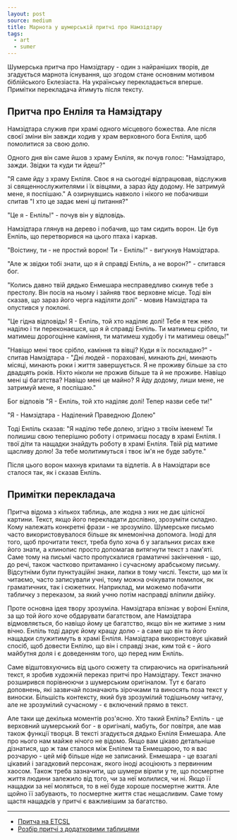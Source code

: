 ```yaml
---
layout: post
source: medium
title: Марнота у шумерській притчі про Намзідтару
tags:
  - art
  - sumer
---
```

Шумерська притча про Намзідтару - один з найраніших творів, де згадується марнота існування, що згодом стане основним мотивом біблійського Еклезіаста. 
На українську перекладається вперше. 
Примітки перекладача йтимуть після тексту.

## Притча про Енліля та Намзідтару

Намзідтара служив при храмі одного місцевого божества. Але після своєї зміни він завжди ходив у храм верховного бога Енліля, щоб помолитися за свою долю.

Одного дня він саме йшов з храму Енліля, як почув голос: "Намзідтаро, зажди. Звідки та куди ти йдеш?"

"Я саме йду з храму Енліля. Своє я на сьогодні відпрацював, відслужив зі священнослужителями і їх вівцями, а зараз йду додому. Не затримуй мене, я поспішаю." А озирнувшись навколо і нікого не побачивши спитав "І хто це задає мені ці питання?"

"Це я - Енліль!" - почув він у відповідь.

Намзідтара глянув на дерево і побачив, що там сидить ворон. Це був Енліль, що перетворився на цього птаха і каркав.

"Воістину, ти - не простий ворон! Ти - Енліль!" - вигукнув Намзідтара.

"Але ж звідки тобі знати, що я й справді Енліль, а не ворон?" - спитався бог. 

"Колись давно твій дядько Енмешара несправедливо скинув тебе з престолу. Він посів на ньому і зайняв твоє верховне місце. Тоді він сказав, що зараз його черга наділяти долі" - мовив Намзідтара та опустився у поклоні.

"Це гідна відповідь! Я - Енліль, той хто наділяє долі! Тебе я теж нею наділю і ти переконаєшся, що я й справді Енліль. Ти матимеш срібло, ти матимеш дорогоцінне каміння, ти матимеш худобу і ти матимеш овець!"

"Навіщо мені твоє срібло, каміння та вівці? Куди я їх поскладаю?" - спитав Намзідтара - "Дні людей - пораховані, минають дні, минають місяці, минають роки і життя завершується. Я не проживу більше за сто двадцять років. Ніхто ніколи не прожив більше та й не проживе. Навіщо мені ці багатства? Навіщо мені це майно? Я йду додому, лиши мене, не затримуй мене, я поспішаю."

Бог відповів "Я - Енліль, той хто наділяє долі! Тепер назви себе ти!"

"Я - Намзідтара - Наділений Праведною Долею"

Тоді Енліль сказав: "Я наділю тебе долею, згідно з твоїм іменем! Ти полишиш свою теперішню роботу і отримаєш посаду в храмі Енліля. І твої діти та нащадки знайдуть роботу в храмі Енліля. Твій рід матиме щасливу долю! За тебе молитимуться і твоє ім'я не буде забуте."

Після цього ворон махнув крилами та відлетів. А в Намзідтари все сталося так, як і сказав Енліль.

## Примітки перекладача

Притча відома з кількох таблиць, але жодна з них не дає цілісної картини. 
Текст, якщо його перекладати дослівно, зрозуміти складно. 
Кому належать конкретні фрази - не зрозуміло. 
Шумерське письмо часто використовувалося більше як мнемонічна допомога. 
Іноді для того, щоб прочитати текст, треба було хоча б у загальних рисах вже його знати, а клинопис просто допомагав витягнути текст з пам'яті. 
Саме тому на письмі часто пропускалися граматичні закінчення - що, до речі, також частково притаманно і сучасному арабському письму. 
Відсутніми були пунктуаційні знаки, лапки в тому числі. 
Тексти, що ми їх читаємо, часто записували учні, тому можна очікувати помилок, як граматичних, так і сюжетних. 
Наприклад, ми можемо побачити табличку з переказом, за який учню потім насправді вліпили двійку.

Проте основна ідея твору зрозуміла. 
Намзідтара впізнає у во́роні Енліля, за що той його хоче обдарувати багатством, але Намзідтара відмовляється, бо навіщо йому це багатство, якщо він не житиме з ним вічно. 
Енліль тоді дарує йому кращу долю - а саме що він та його нащадки служитимуть в храмі Енліля. 
Намзідтара використовує цікавий спосіб, щоб довести Енлілю, що він і справді знає, ким той є - його майбутня доля і є доведенням того, що перед ним Енліль. 


Саме відштовхуючись від цього сюжету та спираючись на оригінальний текст, я зробив художній переказ притчі про Намзідтару. 
Текст значно розширився порівнюючи з шумерським оригіналом. 
Тут є багато доповнень, які зазвичай позначають зірочками та виносять поза текст у виноски. 
Більшість контексту, який був зрозумілий тодішньому читачу, але не зрозумілий сучасному - є включений прямо в текст.

Але таки ще декілька моментів роз'ясню. 
Хто такий Енліль? Енліль - це верховний шумерський бог - в оригіналі, мабуть, бог повітря, але мав також функції творця. 
В тексті згадується дядько Енліля Енмешара. 
Але про нього нам майже нічого не відомо. 
Якщо вам цікаво детальніше дізнатися, що ж там сталося між Енлілем та Енмешарою, то я вас розчарую - цей міф більше ніде не записаний. 
Енмешара - це взагалі цікавий і загадковий персонаж, якого іноді асоціюють з первинним хаосом. 
Також треба зазначити, що шумери вірили у те, що посмертне життя людини залежило від того, чи за неї молилися, чи ні. 
Якщо її нащадки за неї моляться, то в неї буде хороше посмертне життя. 
Але щойно її забувають, то посмертне життя стає нещасливим. 
Саме тому щастя нащадків у притчі є важливішим за багатство.

----

 - [Притча на ETCSL](https://etcsl.orinst.ox.ac.uk/section5/tr571.htm)
 - [Розбір притчі з додатковими таблицями](https://shs.cairn.info/revue-d-assyriologie-2010-1-page-87?lang=fr)
